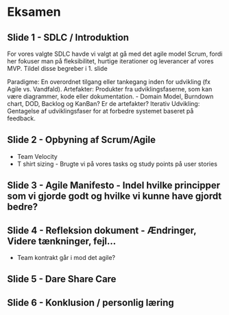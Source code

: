 # Eksamen

## Slide 1 - SDLC / Introduktion

For vores valgte SDLC havde vi valgt at gå med det agile model Scrum, fordi her fokuser man på fleksibilitet, hurtige iterationer og leverancer af vores MVP.
Tildel disse begreber i 1. slide

Paradigme: En overordnet tilgang eller tankegang inden for udvikling (fx Agile vs. Vandfald).
Artefakter: Produkter fra udviklingsfaserne, som kan være diagrammer, kode eller dokumentation. - Domain Model, Burndown chart, DOD, Backlog og KanBan? Er de artefakter? 
Iterativ Udvikling: Gentagelse af udviklingsfaser for at forbedre systemet baseret på feedback.

## Slide 2 - Opbyning af Scrum/Agile

* Team Velocity
* T shirt sizing - Brugte vi på vores tasks og study points på user stories

## Slide 3 - Agile Manifesto - Indel hvilke principper som vi gjorde godt og hvilke vi kunne have gjordt bedre?

## Slide 4 - Refleksion dokument - Ændringer, Videre tænkninger, fejl...

* Team kontrakt går i mod det agile?

## Slide 5 - Dare Share Care

## Slide 6 - Konklusion / personlig læring
